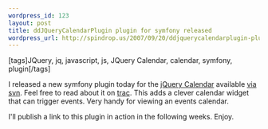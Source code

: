 ```yaml
--- 
wordpress_id: 123
layout: post
title: ddJQueryCalendarPlugin plugin for symfony released
wordpress_url: http://spindrop.us/2007/09/20/ddjquerycalendarplugin-plugin-for-symfony-released/
---
```

[tags]JQuery, jq, javascript, js, JQuery Calendar, calendar, symfony, plugin[/tags]

[m]: http://marcgrabanski.com/code/jquery-calendar/
[trac]: http://trac.symfony-project.com/trac/wiki/ddJQueryCalendar
[svn]: http://svn.symfony-project.com/plugins/ddJQueryCalendar

I released a new symfony plugin today for the [jQuery Calendar][m] available [via svn][svn].  Feel free to read about it on [trac][].  This adds a clever calendar widget that can trigger events.  Very handy for viewing an events calendar.  

I'll publish a link to this plugin in action in the following weeks.  Enjoy.
